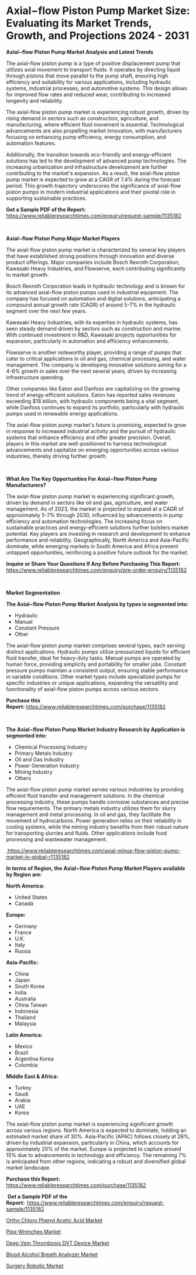 <p><h1>Axial−flow Piston Pump Market Size: Evaluating its Market Trends, Growth, and Projections 2024 - 2031</h1></p><p><strong>Axial−flow Piston Pump Market Analysis and Latest Trends</strong></p>
<p><p>The axial-flow piston pump is a type of positive displacement pump that utilizes axial movement to transport fluids. It operates by directing liquid through pistons that move parallel to the pump shaft, ensuring high efficiency and suitability for various applications, including hydraulic systems, industrial processes, and automotive systems. This design allows for improved flow rates and reduced wear, contributing to increased longevity and reliability.</p><p>The axial-flow piston pump market is experiencing robust growth, driven by rising demand in sectors such as construction, agriculture, and manufacturing, where efficient fluid movement is essential. Technological advancements are also propelling market innovation, with manufacturers focusing on enhancing pump efficiency, energy consumption, and automation features.</p><p>Additionally, the transition towards eco-friendly and energy-efficient solutions has led to the development of advanced pump technologies. The increasing urbanization and infrastructure development are further contributing to the market's expansion. As a result, the axial-flow piston pump market is expected to grow at a CAGR of 7.4% during the forecast period. This growth trajectory underscores the significance of axial-flow piston pumps in modern industrial applications and their pivotal role in supporting sustainable practices.</p></p>
<p><strong>Get a Sample PDF of the Report:&nbsp;</strong> <a href="https://www.reliableresearchtimes.com/enquiry/request-sample/1135182?utm_campaign=1625&utm_medium=2&utm_source=Github&utm_content=ia&utm_term=13102024&utm_id=axialflow-piston-pump">https://www.reliableresearchtimes.com/enquiry/request-sample/1135182</a></p>
<p>&nbsp;</p>
<p><strong>Axial−flow Piston Pump Major Market Players</strong></p>
<p><p>The axial-flow piston pump market is characterized by several key players that have established strong positions through innovation and diverse product offerings. Major companies include Bosch Rexroth Corporation, Kawasaki Heavy Industries, and Flowserve, each contributing significantly to market growth.</p><p>Bosch Rexroth Corporation leads in hydraulic technology and is known for its advanced axial-flow piston pumps used in industrial equipment. The company has focused on automation and digital solutions, anticipating a compound annual growth rate (CAGR) of around 5-7% in the hydraulic segment over the next few years.</p><p>Kawasaki Heavy Industries, with its expertise in hydraulic systems, has seen steady demand driven by sectors such as construction and marine. With continued investment in R&D, Kawasaki projects opportunities for expansion, particularly in automation and efficiency enhancements.</p><p>Flowserve is another noteworthy player, providing a range of pumps that cater to critical applications in oil and gas, chemical processing, and water management. The company is developing innovative solutions aiming for a 4-6% growth in sales over the next several years, driven by increasing infrastructure spending.</p><p>Other companies like Eaton and Danfoss are capitalizing on the growing trend of energy-efficient solutions. Eaton has reported sales revenues exceeding $18 billion, with hydraulic components being a vital segment, while Danfoss continues to expand its portfolio, particularly with hydraulic pumps used in renewable energy applications.</p><p>The axial-flow piston pump market's future is promising, expected to grow in response to increased industrial activity and the pursuit of hydraulic systems that enhance efficiency and offer greater precision. Overall, players in this market are well-positioned to harness technological advancements and capitalize on emerging opportunities across various industries, thereby driving further growth.</p></p>
<p>&nbsp;</p>
<p><strong>What Are The Key Opportunities For Axial−flow Piston Pump Manufacturers?</strong></p>
<p><p>The axial-flow piston pump market is experiencing significant growth, driven by demand in sectors like oil and gas, agriculture, and water management. As of 2023, the market is projected to expand at a CAGR of approximately 5-7% through 2030, influenced by advancements in pump efficiency and automation technologies. The increasing focus on sustainable practices and energy-efficient solutions further bolsters market potential. Key players are investing in research and development to enhance performance and reliability. Geographically, North America and Asia-Pacific dominate, while emerging markets in South America and Africa present untapped opportunities, reinforcing a positive future outlook for the market.</p></p>
<p><strong>Inquire or Share Your Questions If Any Before Purchasing This Report:</strong> <a href="https://www.reliableresearchtimes.com/enquiry/pre-order-enquiry/1135182?utm_campaign=1625&utm_medium=2&utm_source=Github&utm_content=ia&utm_term=13102024&utm_id=axialflow-piston-pump">https://www.reliableresearchtimes.com/enquiry/pre-order-enquiry/1135182</a></p>
<p>&nbsp;</p>
<p><strong>Market Segmentation</strong></p>
<p><strong>The Axial−flow Piston Pump Market Analysis by types is segmented into:</strong></p>
<p><ul><li>Hydraulic</li><li>Manual</li><li>Constant Pressure</li><li>Other</li></ul></p>
<p><p>The axial-flow piston pump market comprises several types, each serving distinct applications. Hydraulic pumps utilize pressurized liquids for efficient fluid transfer, ideal for heavy-duty tasks. Manual pumps are operated by human force, providing simplicity and portability for smaller jobs. Constant pressure pumps maintain a consistent output, ensuring stable performance in variable conditions. Other market types include specialized pumps for specific industries or unique applications, expanding the versatility and functionality of axial-flow piston pumps across various sectors.</p></p>
<p><strong>Purchase this Report:&nbsp;</strong><a href="https://www.reliableresearchtimes.com/purchase/1135182?utm_campaign=1625&utm_medium=2&utm_source=Github&utm_content=ia&utm_term=13102024&utm_id=axialflow-piston-pump">https://www.reliableresearchtimes.com/purchase/1135182</a></p>
<p>&nbsp;</p>
<p><strong>The Axial−flow Piston Pump Market Industry Research by Application is segmented into:</strong></p>
<p><ul><li>Chemical Processing Industry</li><li>Primary Metals Industry</li><li>Oil and Gas Industry</li><li>Power Generation Industry</li><li>Mining Industry</li><li>Others</li></ul></p>
<p><p>The axial-flow piston pump market serves various industries by providing efficient fluid transfer and management solutions. In the chemical processing industry, these pumps handle corrosive substances and precise flow requirements. The primary metals industry utilizes them for slurry management and metal processing. In oil and gas, they facilitate the movement of hydrocarbons. Power generation relies on their reliability in cooling systems, while the mining industry benefits from their robust nature for transporting slurries and fluids. Other applications include food processing and wastewater management.</p></p>
<p><a href="https://www.reliableresearchtimes.com/axial-minus-flow-piston-pump-market-in-global-r1135182?utm_campaign=1625&utm_medium=2&utm_source=Github&utm_content=ia&utm_term=13102024&utm_id=axialflow-piston-pump">&nbsp;https://www.reliableresearchtimes.com/axial-minus-flow-piston-pump-market-in-global-r1135182</a></p>
<p><strong>In terms of Region, the Axial−flow Piston Pump Market Players available by Region are:</strong></p>
<p>
    <p> <strong> North America: </strong>
        <ul>
            <li>United States</li>
            <li>Canada</li>
        </ul>
        </p> 
    <p> <strong> Europe: </strong>
        <ul>
            <li>Germany</li>
            <li>France</li>
            <li>U.K.</li>
            <li>Italy</li>
            <li>Russia</li>
        </ul>
        </p> 
    <p> <strong> Asia-Pacific: </strong>
        <ul>
            <li>China</li>
            <li>Japan</li>
            <li>South Korea</li>
            <li>India</li>
            <li>Australia</li>
            <li>China Taiwan</li>
            <li>Indonesia</li>
            <li>Thailand</li>
            <li>Malaysia</li>
        </ul>
        </p> 
    <p> <strong> Latin America: </strong>
        <ul>
            <li>Mexico</li>
            <li>Brazil</li>
            <li>Argentina Korea</li>
            <li>Colombia</li>
        </ul>
        </p> 
    <p> <strong> Middle East & Africa: </strong>
        <ul>
            <li>Turkey</li>
            <li>Saudi</li>
            <li>Arabia</li>
            <li>UAE</li>
            <li>Korea</li>
        </ul>
    </p>
    </p>
<p><p>The axial-flow piston pump market is experiencing significant growth across various regions. North America is expected to dominate, holding an estimated market share of 30%. Asia-Pacific (APAC) follows closely at 28%, driven by industrial expansion, particularly in China, which accounts for approximately 20% of the market. Europe is projected to capture around 15% due to advancements in technology and efficiency. The remaining 7% is anticipated from other regions, indicating a robust and diversified global market landscape.</p></p>
<p><strong>Purchase this Report: </strong><a href="https://www.reliableresearchtimes.com/purchase/1135182?utm_campaign=1625&utm_medium=2&utm_source=Github&utm_content=ia&utm_term=13102024&utm_id=axialflow-piston-pump">https://www.reliableresearchtimes.com/purchase/1135182</a></p>
<p>&nbsp;<strong>Get a Sample PDF of the Report:&nbsp;&nbsp;</strong><a href="https://www.reliableresearchtimes.com/enquiry/request-sample/1135182?utm_campaign=1625&utm_medium=2&utm_source=Github&utm_content=ia&utm_term=13102024&utm_id=axialflow-piston-pump">https://www.reliableresearchtimes.com/enquiry/request-sample/1135182</a></p>
<p><strong></strong></p>
<p><p><a href="https://github.com/rahu1506/Market-Research-Report-List-6/blob/main/ortho-chloro-phenyl-acetic-acid-market.md?utm_campaign=1625&utm_medium=2&utm_source=Github&utm_content=ia&utm_term=13102024&utm_id=axialflow-piston-pump">Ortho Chloro Phenyl Acetic Acid Market</a></p><p><a href="https://issuu.com/reportprime-2/docs/pipe-wrenches-market-size-2030.pptx_a87924b82b7c52?utm_campaign=1625&utm_medium=2&utm_source=Github&utm_content=ia&utm_term=13102024&utm_id=axialflow-piston-pump">Pipe Wrenches Market</a></p><p><a href="https://www.linkedin.com/pulse/global-deep-vein-thrombosis-dvt-device-market-trends-innovations-8cl1e?utm_campaign=1625&utm_medium=2&utm_source=Github&utm_content=ia&utm_term=13102024&utm_id=axialflow-piston-pump">Deep Vein Thrombosis DVT Device Market</a></p><p><a href="https://www.linkedin.com/pulse/blood-alcohol-breath-analyzer-market-forecast-global-trends-dxxie?utm_campaign=1625&utm_medium=2&utm_source=Github&utm_content=ia&utm_term=13102024&utm_id=axialflow-piston-pump">Blood Alcohol Breath Analyzer Market</a></p><p><a href="https://www.linkedin.com/pulse/surgery-robotic-market-growth-segmentation-regional-analysis-wba4e?utm_campaign=1625&utm_medium=2&utm_source=Github&utm_content=ia&utm_term=13102024&utm_id=axialflow-piston-pump">Surgery Robotic Market</a></p></p>